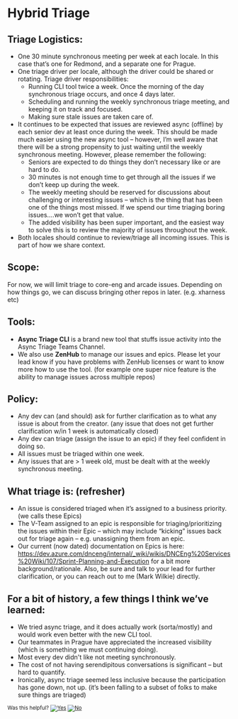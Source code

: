 # Hybrid Triage

## Triage Logistics:
* One 30 minute synchronous meeting per week at each locale.  In this case that’s one for Redmond, and a separate one for Prague.
* One triage driver per locale, although the driver could be shared or rotating.  Triage driver responsibilities:
  * Running CLI tool twice a week.  Once the morning of the day synchronous triage occurs, and once 4 days later.
  * Scheduling and running the weekly synchronous triage meeting, and keeping it on track and focused.
  * Making sure stale issues are taken care of.
* It continues to be expected that issues are reviewed async (offline) by each senior dev at least once during the week.  This should be made much easier using the new async tool – however, I’m well aware that there will be a strong propensity to just waiting until the weekly synchronous meeting.  However, please remember the following:
  * Seniors are expected to do things they don’t necessary like or are hard to do.
  * 30 minutes is not enough time to get through all the issues if we don’t keep up during the week.
  * The weekly meeting should be reserved for discussions about challenging or interesting issues – which is the thing that has been one of the things most missed.  If we spend our time triaging boring issues….we won’t get that value.
  * The added visibility has been super important, and the easiest way to solve this is to review the majority of issues throughout the week.
*	Both locales should continue to review/triage all incoming issues.  This is part of how we share context.

## Scope:
For now, we will limit triage to core-eng and arcade issues.  Depending on how things go, we can discuss bringing other repos in later.  (e.g. xharness etc)  

## Tools:
*	**Async Triage CLI**  is a brand new tool that stuffs issue activity into the Async Triage Teams Channel.  
*	We also use **ZenHub** to manage our issues and epics.  Please let your lead know if you have problems with ZenHub licenses or want to know more how to use the tool.  (for example one super nice feature is the ability to manage issues across multiple repos)

## Policy:
*	Any dev can (and should) ask for further clarification as to what any issue is about from the creator.  (any issue that does not get further clarification w/in 1 week is automatically closed)
*	Any dev can triage (assign the issue to an epic) if they feel confident in doing so.
*	All issues must be triaged within one week.
*	Any issues that are > 1 week old, must be dealt with at the weekly synchronous meeting.

## What triage is:  (refresher)
*	An issue is considered triaged when it’s assigned to a business priority.  (we calls these Epics)
*	The V-Team assigned to an epic is responsible for triaging/prioritizing the issues within their Epic – which may include “kicking” issues back out for triage again – e.g. unassigning them from an epic.
*	Our current (now dated) documentation on Epics is here:  https://dev.azure.com/dnceng/internal/_wiki/wikis/DNCEng%20Services%20Wiki/107/Sprint-Planning-and-Execution for a bit more background/rationale.  Also, be sure and talk to your lead for further clarification, or you can reach out to me (Mark Wilkie) directly.

## For a bit of history, a few things I think we’ve learned:
*	We tried async triage, and it does actually work (sorta/mostly) and would work even better with the new CLI tool.
*	Our teammates in Prague have appreciated the increased visibility (which is something we must continuing doing).
*	Most every dev didn't like not meeting synchronously.
*	The cost of not having serendipitous conversations is significant – but hard to quantify.
*	Ironically, async triage seemed less inclusive because the participation has gone down, not up.  (it’s been falling to a subset of folks to make sure things are triaged)


<!-- Begin Generated Content: Doc Feedback -->
<sub>Was this helpful? [![Yes](https://helix.dot.net/f/ip/5?p=Documentation%5CTeamProcess%5CDevGuide%5Chybridtriage.md)](https://helix.dot.net/f/p/5?p=Documentation%5CTeamProcess%5CDevGuide%5Chybridtriage.md) [![No](https://helix.dot.net/f/in)](https://helix.dot.net/f/n/5?p=Documentation%5CTeamProcess%5CDevGuide%5Chybridtriage.md)</sub>
<!-- End Generated Content-->
